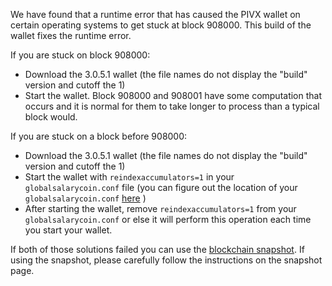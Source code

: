 We have found that a runtime error that has caused the PIVX wallet on certain operating systems to get stuck at block 908000. This build of the wallet fixes the runtime error.

If you are stuck on block 908000:
- Download the 3.0.5.1 wallet (the file names do not display the "build" version and cutoff the 1)
- Start the wallet. Block 908000 and 908001 have some computation that occurs and it is normal for them to take longer to process than a typical block would.

If you are stuck on a block before 908000:
- Download the 3.0.5.1 wallet (the file names do not display the "build" version and cutoff the 1)
- Start the wallet with `reindexaccumulators=1` in your `globalsalarycoin.conf` file (you can figure out the location of your `globalsalarycoin.conf` [here](https://globalsalarycoin.freshdesk.com/support/solutions/articles/30000004664-where-are-my-wallet-dat-blockchain-and-configuration-conf-files-located-) )
- After starting the wallet, remove `reindexaccumulators=1` from your `globalsalarycoin.conf` or else it will perform this operation each time you start your wallet.

If both of those solutions failed you can use the [blockchain snapshot](http://178.254.23.111/~pub/PIVX/Daily-Snapshots-Html/PIVX-Daily-Snapshots.html). If using the snapshot, please carefully follow the instructions on the snapshot page.